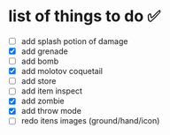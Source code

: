 # list of things to do ✅

- [ ] add splash potion of damage
- [X] add grenade
- [ ] add bomb
- [X] add molotov coquetail
- [ ] add store
- [ ] add item inspect
- [X] add zombie
- [X] add throw mode
- [ ] redo itens images (ground/hand/icon)
